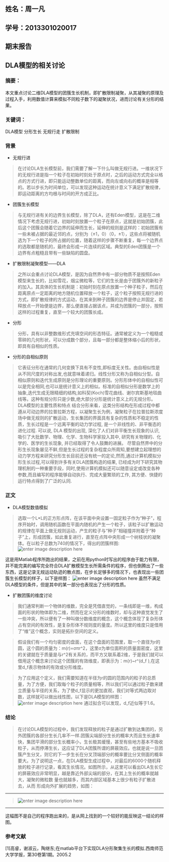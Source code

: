## 姓名：周一凡
## 学号：2013301020017
## 期末报告
## DLA模型的相关讨论
### 摘要：
本文重点讨论二维DLA模型的团簇生长机制，即扩散限制凝聚，从其凝聚的原理及过程入手，利用数值计算来模拟不同粒子数下的凝聚状况，进而讨论有关分形的结果。
### 关键词：
DLA模型 分形生长 无规行走 扩散限制 
### 背景
 - 无规行进
>在讨论DLA生长模型前，我们需要了解一下什么叫做无规行进。一维状况下的无规行进是指一个粒子在初始时刻处于原点时，之后的运动方式完全以格点的方式行进，即只能运动整数单位的距离，而向左或向右的概率是相等的。若以步长为时间单位，可以发现这种运动在统计意义下满足扩散规律，即运动距离的方均根与时间的开方成正比。

 - 团簇生长模型
>与无规行进有关的边界生长模型，除了DLA，还有Eden模型，这是在二维情况下考虑无规行进，初始时刻放置一个粒子在原点，这就是初始团簇，此后这个团簇会随着它边界的延伸而生长，延伸的规则是这样的：初始团簇有一些未被占据的最近邻的点，分别为（±1，0）（0，±1），这些点将被随机选为下一个粒子的所占据的位置，随着这样的步骤不断重复，每一个边界点的选取都是随机的，最终会形成一片连续的区域。典型的Eden团簇是一个边界有点粗糙且带有一些缺陷的圆盘。
 - 扩散限制凝聚模型——DLA
>之所以会重点讨论DLA模型，是因为自然界中有一部分物质不是按照Eden模型来生长的，比如雪花，烟尘微粒等，它们的生长是由于团簇外的新粒子的加入。其具体的生长机制是：初始时刻在原点放置一个种子粒子，然后在距离原点一定距离的地方随机位置释放一个粒子，这个粒子按照无规行进的方式，即扩散规律的方式运动，在其来到种子团簇的边界是停止并固定，若释放点一开始便是边界，那么便直接占据该点，并成为团簇的一部分，按照这样的过程重复，直至一个较大的团簇长成。
 - 分形
>分形，具有以非整数维形式充填空间的形态特征。通常被定义为一个粗糙或零碎的几何形状，可以分成数个部分，且每一部分都是整体缩小后的形状，即具有自相似的性质。

 - 分形的自相似原则
>它表征分形在通常的几何变换下具有不变性,即标度无关性。由自相似性是从不同尺度的对称出发,也就意味着递归。线性分形又称为自相似分型。自相似原则和迭代生成原则是分形理论的重要原则。分形形体中的自相似性可以是完全相同,也可以是统计意义上的相似。标准的自相似分形是数学上的抽象,迭代生成无限精细的结构,如科契(Koch)雪花曲线、谢尔宾斯基地毯曲线等。这种有规分形只是少数,绝大部分分形是统计意义上的无规分形。
	DLA模型的主要性质和特点
结合分形来看，这类分形结构在形成过程中都遵从可动边界的拉普拉斯方程，以凝聚生长为例，凝聚粒子在拉普拉斯浓度场中做无规则的扩散运动，生长集团的界面具有复杂的性质和不稳定的性质，生长过程是一个远离平衡的动力学过程, 是一个非线性的、非平衡态的进化过程. 可以说, DLA 模型的出现, 深化了人们对非平衡生长现象的认识, 吸引了大批数学、物理、化学、生物科学家投入其中, 研究有关物理的、化学的、医学的生长现象, 并已经取得了令人鼓舞的进展。
尽管自然界中的分形生长现象屡见不鲜,但是生长过程的复杂程度众所周知,要想建立起理想的动力学方程来研究分形生长目前还没有统一的定论,然而,通过计算机模拟分形生长过程,可以得到许多有关DLA团簇构造的结果, 已经成为时下研究其物理机制的一种重要手段，同时,使用计算机模拟还可以随意设定或改变各种参数,而且编写的程序能够自动执行、完成大量繁琐的工作, 其方便、快捷的运行特点得到了广泛的认同.

### 正文
 - DLA模型数值模拟
>选取一个L*L的正方形点阵，在该平面中央设置一固定粒子作为“种子”，程序开始时，调用随机函数在平面内随机的产生一个粒子，该粒子以扩散运动的规律在平面上做无规则运动，产生的粒子与“种子”相碰撞并附着于“种子”上，形成团簇，如此重复进行，直至在点阵中央形成一个树枝状的凝聚体。在以粒子总数为740的情况下，得出的团簇样图:
![enter image description here](https://raw.githubusercontent.com/fxdhi/computationalphysics_N2013301020017/master/%E6%9C%9F%E6%9C%AB%E6%8A%A5%E5%91%8A/dla1.jpg) 

这是用Matlab程序所跑出的结果，之前在用python时写出的程序由于能力有限，并不能完美的编写完全符合DLA扩散模型生长所需条件的程序，但也倒腾出了一些东西，这是记录无规运动轨迹的散点图，在步长足够多的情况下，也表现出一些团簇生长模型的样子，以下是样图：
![enter image description here](https://raw.githubusercontent.com/fxdhi/computationalphysics_N2013301020017/master/%E6%9C%9F%E6%9C%AB%E6%8A%A5%E5%91%8A/dla2.png) 
虽然不满足DLA模型的条件，但是其中的某一部分也表现出了分形的性质。


 - 扩散团簇的维度讨论
>我们通常判断一个物体的维数，完全是凭借直觉的，一条线即是一维，构成面的形状的物体即为二维，然而在定义分形的维数时，却与这种直觉发生了一些冲突，所以便有了一种叫做分数维度的概念，这个概念体现了复杂形体占有空间的有效性，是复杂形体不规则度的量度。所以这里的维度只是借用了“维”这个概念，实则是拓扑空间的定义。

>假设我们有一个均匀密度的盘面，在这个盘面的范围里，取一个直径为r的圆，这个圆的质量为：m(r)=σπr^2，这里σ为单位面积的质量面密度，这里的关键就在于质量是与r^2有关系的，而平方又联系着2维，于是我们就可以借用这个概念来讨论这个团簇的有效维度，即表示为：m(r)~r^(d_f ),在这里d_f表示物体的有效或分形维度。

>为了应用这个定义，我们需要知道在半径为r的圆的范围内的粒子的总质量，为了方便，我们取每个粒子的质量相等，所以我们可以通过粒子数来建立质量与半径的关系，为了使d_f显示的更加直观，我们对等式两边取对数，这样就可以做出线性图，以下是DLA模型的样图：
>![enter image description here](https://github.com/fxdhi/computationalphysics_N2013301020017/blob/master/%E6%9C%9F%E6%9C%AB%E6%8A%A5%E5%91%8A/dla4.jpg?raw=true) 
通过拟合可以发现，d_f近似等于1.6。
### 结论
>在讨论DLA模型的过程中，我们发现释放的粒子是通过扩散到达集团的，另外团簇的各部分生长几率不一样.团簇尖端部分生长的概率大而且生长速率快，集团平滑的部分生长概率小，生长极其缓慢，甚至有些地方基本不吸收粒子，从而停滞生长，这应证了DLA团簇所谓的屏蔽效应。也就是说一旦团簇产生分叉，则它的下一步生长在分叉顶端部分的概率要比分叉侧面的概率要大。为了说明这一点，在DLA模型生成过程中，对最后的6000个随机释放的粒子进行记录，看其生长情况。如图所示，从这里可以看出DLA生长它的屏蔽效应非常明显，越是靠近外部尖端的部分，在其上生长的概率就越大，凝聚的微粒数 量也就越多，而其内部区域基本上很少有粒子扩散进去，从而 形成向外扩展的趋势，如图：
----
>![enter image description here](https://raw.githubusercontent.com/fxdhi/computationalphysics_N2013301020017/master/%E6%9C%9F%E6%9C%AB%E6%8A%A5%E5%91%8A/1358666853_4718.PNG)
----
这幅图不是自己的程序跑出来的，是从网上找到的一个较好的能反映这一结论的样图。
### 参考文献
 [1]高睿，谢淑云，陶继东;在matlab平台下实现DLA分形聚集生长的模拟.西南师范大学学报，第30卷第1期。2005.2









